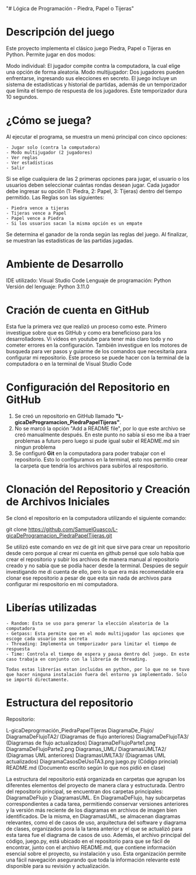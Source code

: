 "# Lógica de Programación - Piedra, Papel o Tijeras"

# Descripción del juego
Este proyecto implementa el clásico juego Piedra, Papel o Tijeras en Python. Permite jugar en dos modos:

Modo individual: El jugador compite contra la computadora, la cual elige una opción de forma aleatoria.
Modo multijugador: Dos jugadores pueden enfrentarse, ingresando sus elecciones en secreto.
El juego incluye un sistema de estadísticas y historial de partidas, además de un temporizador que limita el tiempo de respuesta de los jugadores. Este temporizador dura 10 segundos.

# ¿Cómo se juega?
Al ejecutar el programa, se muestra un menú principal con cinco opciones:

    - Jugar solo (contra la computadora)
    - Modo multijugador (2 jugadores)
    - Ver reglas
    - Ver estadísticas
    - Salir

Si se elige cualquiera de las 2 primeras opciones para jugar, el usuario o los usuarios deben seleccionar cuántas rondas desean jugar.
Cada jugador debe ingresar su opción (1: Piedra, 2: Papel, 3: Tijeras) dentro del tiempo permitido. Las Reglas son las siguientes:

    - Piedra vence a tijeras
    - Tijeras vence a Papel
    - Papel vence a Piedra
    - Si los usuarios sacan la misma opción es un empate

Se determina el ganador de la ronda según las reglas del juego.
Al finalizar, se muestran las estadísticas de las partidas jugadas.

# Ambiente de Desarrollo
IDE utilizado: Visual Studio Code
Lenguaje de programación: Python
Versión del lenguaje: Python 3.11.0


# Cración de cuenta en GitHub

Esta fue la primera vez que realizó un proceso como este. Primero investigue sobre que es GitHub y como era beneficioso para los desarrolladores. Vi videos en youtube para tener más claro todo y no cometer errores en la configuración. También investigue en los motores de busqueda para ver pasos y guiarme de los comandos que necesitaría para configurar mi repositorio. Este proceso se puede hacer con la terminal de la computadora o en la terminal de Visual Studio Code

# Configuración del Repositorio en GitHub

1. Se creó un repositorio en GitHub llamado **"L-gicaDeProgramacion_PiedraPapelTijeras"**.
2. No se marcó la opción "Add a README file", por lo que este archivo se creó manualmente después. En este punto no sabía si eso me iba a traer problemas a futuro pero luego si pude igual subir el README.md sin ningun problema
3. Se configuró **Git** en la computadora para poder trabajar con el repositorio. Esto lo configuramos en la terminal, esto nos permitio crear la carpeta que tendría los archivos para subirlos al respositorio.


# Clonación del Repositorio y Creación de Archivos Iniciales
   
   Se clonó el repositorio en la computadora utilizando el siguiente comando:

   git clone https://github.com/SamuelGuasco/L-gicaDeProgramacion_PiedraPapelTijeras.git

   Se utilizó este comando en vez de git init que sirve para crear un repositorio desde cero porque al crear mi cuenta en github pensé que solo había que crear el repositorio y subir los archivos de manera manual al repositorio creado y no sabia que se podía hacer desde la terminal. Despúes de seguir investigando me di cuenta de ello, pero lo que era más recomendable era clonar ese repositorio a pesar de que esta sin nada de archivos para configurar mi respositorio en mi computadora.

# Liberías utilizadas
    
    - Random: Esta se uso para generar la elección aleatoria de la computadora
    - Getpass: Esta permite que en el modo multijugador las opciones que escoge cada usuario sea secreta
    - Threading: Implementa un temporizador para limitar el tiempo de respuesta
    - Time: Controla el tiempo de espera y pausa dentro del juego. En este caso trabaja en conjunto con la librería de threading.

    Todas estas librerías estan incluidas en python, por lo que no se tuvo que hacer ninguna instalación fuera del entorno ya implementado. Solo se importó directamente.

# Estructura del repositorio

Repositorio:

L-gicaDeprogrmación_PiedraPapelTijeras
    DiagramaDe_Flujo/
        DiagramaDeFlujoTA2/ (Diagramas de flujo anteriores)
        DiagramaDeFlujoTA3/ (Diagramas de flujo actualizados)
            DiagramaDeFlujoParte1.png
            DiagramaDeFlujoParte2.png
    Diagramas_UML/
        DiagramasUMLTA2/ (Diagramas UML anteriores)
        DiagramasUMLTA3/ (Diagramas UML actualizados)
            DiagramaCasosDeUsoTA3.png
    juego.py (Código princial)
    README.md (Documento escrito según lo que nos pidió en clase)

La estructura del repositorio está organizada en carpetas que agrupan los diferentes elementos del proyecto de manera clara y estructurada. Dentro del repositorio principal, se encuentran dos carpetas principales: DiagramaDeFlujo y DiagramasUML. En DiagramaDeFlujo, hay subcarpetas correspondientes a cada tarea, permitiendo conservar versiones anteriores y la versión más reciente de los diagramas en archivos de imagen bien identificados. De la misma, en DiagramasUML, se almacenan diagramas relevantes, como el de casos de uso, arquitectura del software y diagrama de clases, organizados pora la la tarea anterior y el que se actualizó para esta tarea fue el diagrama de casos de uso. Además, el archivo principal del código, juego.py, está ubicado en el repositorio para que se fácil de encontrar, junto con el archivo README.md, que contiene información esencial sobre el proyecto, su instalación y uso. Esta organización permite una fácil navegación asegurando que toda la información relevante esté disponible para su revisión y actualización.



